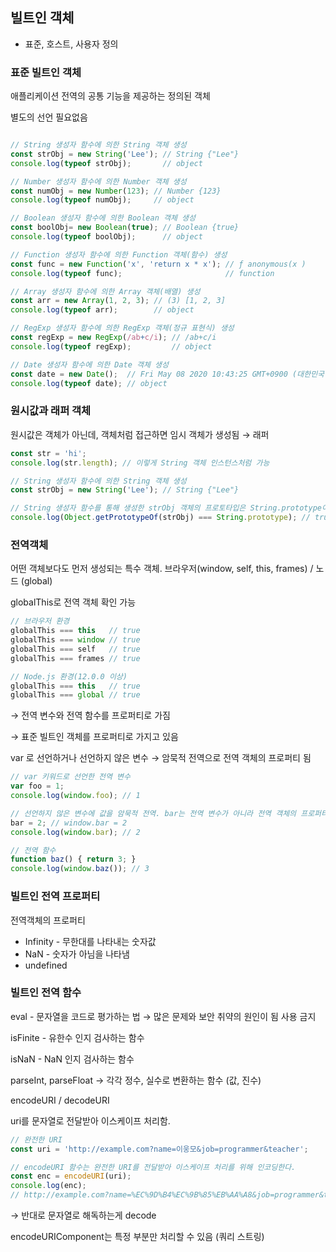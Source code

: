 ## 빌트인 객체

- 표준, 호스트, 사용자 정의

### 표준 빌트인 객체

애플리케이션 전역의 공통 기능을 제공하는 정의된 객체

별도의 선언 필요없음

```jsx

// String 생성자 함수에 의한 String 객체 생성
const strObj = new String('Lee'); // String {"Lee"}
console.log(typeof strObj);       // object

// Number 생성자 함수에 의한 Number 객체 생성
const numObj = new Number(123); // Number {123}
console.log(typeof numObj);     // object

// Boolean 생성자 함수에 의한 Boolean 객체 생성
const boolObj= new Boolean(true); // Boolean {true}
console.log(typeof boolObj);      // object

// Function 생성자 함수에 의한 Function 객체(함수) 생성
const func = new Function('x', 'return x * x'); // ƒ anonymous(x )
console.log(typeof func);                       // function

// Array 생성자 함수에 의한 Array 객체(배열) 생성
const arr = new Array(1, 2, 3); // (3) [1, 2, 3]
console.log(typeof arr);        // object

// RegExp 생성자 함수에 의한 RegExp 객체(정규 표현식) 생성
const regExp = new RegExp(/ab+c/i); // /ab+c/i
console.log(typeof regExp);         // object

// Date 생성자 함수에 의한 Date 객체 생성
const date = new Date();  // Fri May 08 2020 10:43:25 GMT+0900 (대한민국 표준시)
console.log(typeof date); // object

```

### 원시값과 래퍼 객체

원시값은 객체가 아닌데, 객체처럼 접근하면 임시 객체가 생성됨 → 래퍼

```jsx
const str = 'hi';
console.log(str.length); // 이렇게 String 객체 인스턴스처럼 가능

// String 생성자 함수에 의한 String 객체 생성
const strObj = new String('Lee'); // String {"Lee"}

// String 생성자 함수를 통해 생성한 strObj 객체의 프로토타입은 String.prototype이다.
console.log(Object.getPrototypeOf(strObj) === String.prototype); // true
```

### 전역객체

어떤 객체보다도 먼저 생성되는 특수 객체. 브라우저(window, self, this, frames) / 노드 (global)

globalThis로 전역 객체 확인 가능

```jsx
// 브라우저 환경
globalThis === this   // true
globalThis === window // true
globalThis === self   // true
globalThis === frames // true

// Node.js 환경(12.0.0 이상)
globalThis === this   // true
globalThis === global // true
```

→ 전역 변수와 전역 함수를 프로퍼티로 가짐

→ 표준 빌트인 객체를 프로퍼티로 가지고 있음

var 로 선언하거나 선언하지 않은 변수 → 암묵적 전역으로 전역 객체의 프로퍼티 됨

```jsx
// var 키워드로 선언한 전역 변수
var foo = 1;
console.log(window.foo); // 1

// 선언하지 않은 변수에 값을 암묵적 전역. bar는 전역 변수가 아니라 전역 객체의 프로퍼티다.
bar = 2; // window.bar = 2
console.log(window.bar); // 2

// 전역 함수
function baz() { return 3; }
console.log(window.baz()); // 3

```

### 빌트인 전역 프로퍼티

전역객체의 프로퍼티

- Infinity - 무한대를 나타내는 숫자값
- NaN - 숫자가 아님을 나타냄
- undefined

### 빌트인 전역 함수

eval - 문자열을 코드로 평가하는 법 → 많은 문제와 보안 취약의 원인이 됨 사용 금지

isFinite - 유한수 인지 검사하는 함수

isNaN - NaN 인지 검사하는 함수

parseInt, parseFloat → 각각 정수, 실수로 변환하는 함수 (값, 진수)

encodeURI / decodeURI

uri를 문자열로 전달받아 이스케이프 처리함.

```jsx
// 완전한 URI
const uri = 'http://example.com?name=이웅모&job=programmer&teacher';

// encodeURI 함수는 완전한 URI를 전달받아 이스케이프 처리를 위해 인코딩한다.
const enc = encodeURI(uri);
console.log(enc);
// http://example.com?name=%EC%9D%B4%EC%9B%85%EB%AA%A8&job=programmer&teacher
```

→ 반대로 문자열로 해독하는게 decode

encodeURIComponent는 특정 부분만 처리할 수 있음 (쿼리 스트링)
